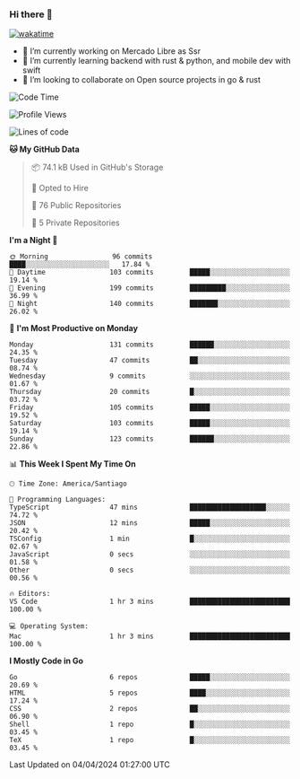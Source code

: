 ### Hi there 👋

[![wakatime](https://wakatime.com/badge/user/330beacb-fb27-4e32-bc38-f8f521bcf832.svg)](https://wakatime.com/@330beacb-fb27-4e32-bc38-f8f521bcf832)

- 🔭 I’m currently working on Mercado Libre as Ssr
- 🌱 I’m currently learning backend with rust & python, and mobile dev with swift
- 👯 I’m looking to collaborate on Open source projects in go & rust

<!--START_SECTION:waka-->
![Code Time](http://img.shields.io/badge/Code%20Time-569%20hrs%2010%20mins-blue)

![Profile Views](http://img.shields.io/badge/Profile%20Views-0-blue)

![Lines of code](https://img.shields.io/badge/From%20Hello%20World%20I%27ve%20Written-3.5%20million%20lines%20of%20code-blue)

**🐱 My GitHub Data** 

> 📦 74.1 kB Used in GitHub's Storage 
 > 
> 💼 Opted to Hire
 > 
> 📜 76 Public Repositories 
 > 
> 🔑 5 Private Repositories 
 > 
**I'm a Night 🦉** 

```text
🌞 Morning                96 commits          ████░░░░░░░░░░░░░░░░░░░░░   17.84 % 
🌆 Daytime                103 commits         █████░░░░░░░░░░░░░░░░░░░░   19.14 % 
🌃 Evening                199 commits         █████████░░░░░░░░░░░░░░░░   36.99 % 
🌙 Night                  140 commits         ███████░░░░░░░░░░░░░░░░░░   26.02 % 
```
📅 **I'm Most Productive on Monday** 

```text
Monday                   131 commits         ██████░░░░░░░░░░░░░░░░░░░   24.35 % 
Tuesday                  47 commits          ██░░░░░░░░░░░░░░░░░░░░░░░   08.74 % 
Wednesday                9 commits           ░░░░░░░░░░░░░░░░░░░░░░░░░   01.67 % 
Thursday                 20 commits          █░░░░░░░░░░░░░░░░░░░░░░░░   03.72 % 
Friday                   105 commits         █████░░░░░░░░░░░░░░░░░░░░   19.52 % 
Saturday                 103 commits         █████░░░░░░░░░░░░░░░░░░░░   19.14 % 
Sunday                   123 commits         ██████░░░░░░░░░░░░░░░░░░░   22.86 % 
```


📊 **This Week I Spent My Time On** 

```text
🕑︎ Time Zone: America/Santiago

💬 Programming Languages: 
TypeScript               47 mins             ███████████████████░░░░░░   74.72 % 
JSON                     12 mins             █████░░░░░░░░░░░░░░░░░░░░   20.42 % 
TSConfig                 1 min               █░░░░░░░░░░░░░░░░░░░░░░░░   02.67 % 
JavaScript               0 secs              ░░░░░░░░░░░░░░░░░░░░░░░░░   01.58 % 
Other                    0 secs              ░░░░░░░░░░░░░░░░░░░░░░░░░   00.56 % 

🔥 Editors: 
VS Code                  1 hr 3 mins         █████████████████████████   100.00 % 

💻 Operating System: 
Mac                      1 hr 3 mins         █████████████████████████   100.00 % 
```

**I Mostly Code in Go** 

```text
Go                       6 repos             █████░░░░░░░░░░░░░░░░░░░░   20.69 % 
HTML                     5 repos             ████░░░░░░░░░░░░░░░░░░░░░   17.24 % 
CSS                      2 repos             ██░░░░░░░░░░░░░░░░░░░░░░░   06.90 % 
Shell                    1 repo              █░░░░░░░░░░░░░░░░░░░░░░░░   03.45 % 
TeX                      1 repo              █░░░░░░░░░░░░░░░░░░░░░░░░   03.45 % 
```




 Last Updated on 04/04/2024 01:27:00 UTC
<!--END_SECTION:waka-->
